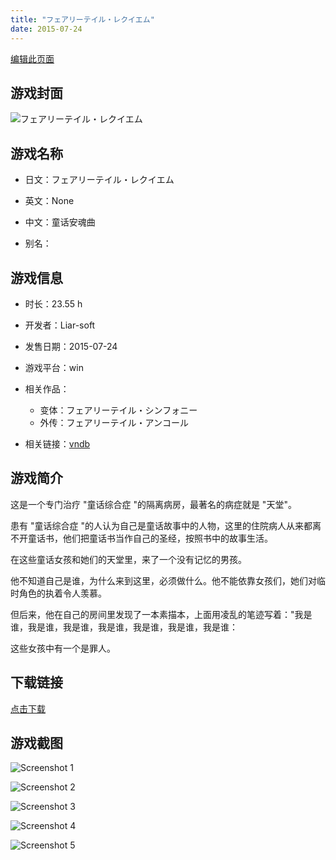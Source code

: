```yaml
---
title: "フェアリーテイル・レクイエム"
date: 2015-07-24
---
```

[编辑此页面](https://github.com/ACG-3/ADV3-source/blob/main/source/_posts/games/%E3%83%95%E3%82%A7%E3%82%A2%E3%83%AA%E3%83%BC%E3%83%86%E3%82%A4%E3%83%AB%E3%83%BB%E3%83%AC%E3%82%AF%E3%82%A4%E3%82%A8%E3%83%A0.md)

## 游戏封面

![フェアリーテイル・レクイエム](https%3A//pan.timero.xyz/onedrive/img_lib_001/%E3%83%95%E3%82%A7%E3%82%A2%E3%83%AA%E3%83%BC%E3%83%86%E3%82%A4%E3%83%AB%E3%83%BB%E3%83%AC%E3%82%AF%E3%82%A4%E3%82%A8%E3%83%A0_cover.avif)


## 游戏名称

- 日文：フェアリーテイル・レクイエム
- 英文：None
- 中文：童话安魂曲

- 别名：


## 游戏信息

- 时长：23.55 h
- 开发者：Liar-soft
- 发售日期：2015-07-24
- 游戏平台：win
- 相关作品：
   - 变体：フェアリーテイル・シンフォニー
   - 外传：フェアリーテイル・アンコール

- 相关链接：[vndb](https://vndb.org/v16796)


## 游戏简介

这是一个专门治疗 "童话综合症 "的隔离病房，最著名的病症就是 "天堂"。

患有 "童话综合症 "的人认为自己是童话故事中的人物，这里的住院病人从来都离不开童话书，他们把童话书当作自己的圣经，按照书中的故事生活。

在这些童话女孩和她们的天堂里，来了一个没有记忆的男孩。

他不知道自己是谁，为什么来到这里，必须做什么。他不能依靠女孩们，她们对临时角色的执着令人羡慕。

但后来，他在自己的房间里发现了一本素描本，上面用凌乱的笔迹写着："我是谁，我是谁，我是谁，我是谁，我是谁，我是谁，我是谁：

这些女孩中有一个是罪人。


## 下载链接

[点击下载](https://pan.timero.xyz/onedrive/adv_lib_001/%E3%83%95%E3%82%A7%E3%82%A2%E3%83%AA%E3%83%BC%E3%83%86%E3%82%A4%E3%83%AB%E3%83%BB%E3%83%AC%E3%82%AF%E3%82%A4%E3%82%A8%E3%83%A0)


## 游戏截图


![Screenshot 1](https%3A//pan.timero.xyz/onedrive/img_lib_001/%E3%83%95%E3%82%A7%E3%82%A2%E3%83%AA%E3%83%BC%E3%83%86%E3%82%A4%E3%83%AB%E3%83%BB%E3%83%AC%E3%82%AF%E3%82%A4%E3%82%A8%E3%83%A0_Screenshot_1.avif)

![Screenshot 2](https%3A//pan.timero.xyz/onedrive/img_lib_001/%E3%83%95%E3%82%A7%E3%82%A2%E3%83%AA%E3%83%BC%E3%83%86%E3%82%A4%E3%83%AB%E3%83%BB%E3%83%AC%E3%82%AF%E3%82%A4%E3%82%A8%E3%83%A0_Screenshot_2.avif)

![Screenshot 3](https%3A//pan.timero.xyz/onedrive/img_lib_001/%E3%83%95%E3%82%A7%E3%82%A2%E3%83%AA%E3%83%BC%E3%83%86%E3%82%A4%E3%83%AB%E3%83%BB%E3%83%AC%E3%82%AF%E3%82%A4%E3%82%A8%E3%83%A0_Screenshot_3.avif)

![Screenshot 4](https%3A//pan.timero.xyz/onedrive/img_lib_001/%E3%83%95%E3%82%A7%E3%82%A2%E3%83%AA%E3%83%BC%E3%83%86%E3%82%A4%E3%83%AB%E3%83%BB%E3%83%AC%E3%82%AF%E3%82%A4%E3%82%A8%E3%83%A0_Screenshot_4.avif)

![Screenshot 5](https%3A//pan.timero.xyz/onedrive/img_lib_001/%E3%83%95%E3%82%A7%E3%82%A2%E3%83%AA%E3%83%BC%E3%83%86%E3%82%A4%E3%83%AB%E3%83%BB%E3%83%AC%E3%82%AF%E3%82%A4%E3%82%A8%E3%83%A0_Screenshot_5.avif)

